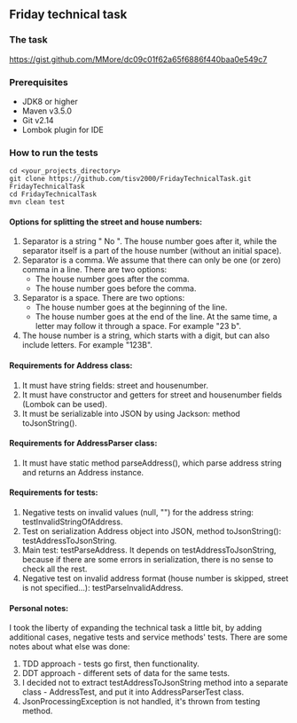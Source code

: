 ## Friday technical task
  
### The task  
https://gist.github.com/MMore/dc09c01f62a65f6886f440baa0e549c7

### Prerequisites
- JDK8 or higher
- Maven v3.5.0
- Git v2.14
- Lombok plugin for IDE

### How to run the tests
    cd <your_projects_directory>
    git clone https://github.com/tisv2000/FridayTechnicalTask.git FridayTechnicalTask
    cd FridayTechnicalTask
    mvn clean test

#### Options for splitting the street and house numbers:
1. Separator is a string " No ". The house number goes after it, while the separator itself is a part of the house number (without an initial space).
2. Separator is a comma. We assume that there can only be one (or zero) comma in a line. There are two options:
    - The house number goes after the comma.
    - The house number goes before the comma.
3. Separator is a space. There are two options:
    - The house number goes at the beginning of the line.
    - The house number goes at the end of the line. At the same time, a letter may follow it through a space. For example "23 b".
4. The house number is a string, which starts with a digit, but can also include letters. For example "123B".

#### Requirements for Address class:
1. It must have string fields: street and housenumber.
2. It must have constructor and getters for street and housenumber fields (Lombok can be used).
3. It must be serializable into JSON by using Jackson: method toJsonString().

#### Requirements for AddressParser class:
1. It must have static method parseAddress(), which parse address string and returns an Address instance.

#### Requirements for tests:
1. Negative tests on invalid values (null, "") for the address string: testInvalidStringOfAddress.
2. Test on serialization Address object into JSON, method toJsonString(): testAddressToJsonString.
3. Main test: testParseAddress.
  It depends on testAddressToJsonString, because if there are some errors in serialization, there is no sense to check all the rest.
4. Negative test on invalid address format (house number is skipped, street is not specified...): testParseInvalidAddress.

#### Personal notes:
I took the liberty of expanding the technical task a little bit, by adding additional cases, negative tests and service methods' tests.
There are some notes about what else was done:
1. TDD approach - tests go first, then functionality.
2. DDT approach - different sets of data for the same tests.
3. I decided not to extract testAddressToJsonString method into a separate class - AddressTest, and put it into AddressParserTest class.
4. JsonProcessingException is not handled, it's thrown from testing method.
